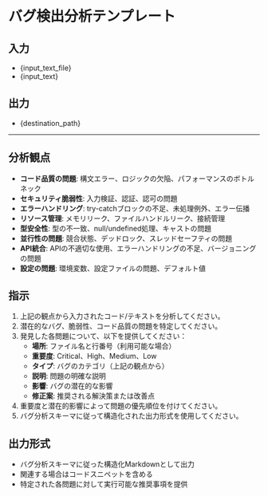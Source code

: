 # バグ検出分析テンプレート

## 入力
- {input_text_file}
- {input_text}

## 出力
- {destination_path}

---

## 分析観点
- **コード品質の問題**: 構文エラー、ロジックの欠陥、パフォーマンスのボトルネック
- **セキュリティ脆弱性**: 入力検証、認証、認可の問題
- **エラーハンドリング**: try-catchブロックの不足、未処理例外、エラー伝播
- **リソース管理**: メモリリーク、ファイルハンドルリーク、接続管理
- **型安全性**: 型の不一致、null/undefined処理、キャストの問題
- **並行性の問題**: 競合状態、デッドロック、スレッドセーフティの問題
- **API統合**: APIの不適切な使用、エラーハンドリングの不足、バージョニングの問題
- **設定の問題**: 環境変数、設定ファイルの問題、デフォルト値

## 指示
1. 上記の観点から入力されたコード/テキストを分析してください。
2. 潜在的なバグ、脆弱性、コード品質の問題を特定してください。
3. 発見した各問題について、以下を提供してください：
   - **場所**: ファイル名と行番号（利用可能な場合）
   - **重要度**: Critical、High、Medium、Low
   - **タイプ**: バグのカテゴリ（上記の観点から）
   - **説明**: 問題の明確な説明
   - **影響**: バグの潜在的な影響
   - **修正案**: 推奨される解決策または改善点
4. 重要度と潜在的影響によって問題の優先順位を付けてください。
5. バグ分析スキーマに従って構造化された出力形式を使用してください。

## 出力形式
- バグ分析スキーマに従った構造化Markdownとして出力
- 関連する場合はコードスニペットを含める
- 特定された各問題に対して実行可能な推奨事項を提供